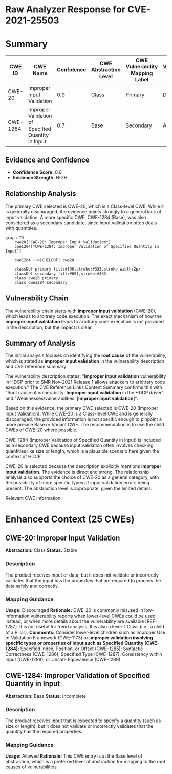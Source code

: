 # Raw Analyzer Response for CVE-2021-25503

# Summary
| CWE ID | CWE Name | Confidence | CWE Abstraction Level | CWE Vulnerability Mapping Label | CWE-Vulnerability Mapping Notes |
|---|---|---|---|---|---|
| CWE-20 | Improper Input Validation | 0.9 | Class | Primary | Discouraged |
| CWE-1284 | Improper Validation of Specified Quantity in Input | 0.7 | Base | Secondary | Allowed |

## Evidence and Confidence

*   **Confidence Score:** 0.9
*   **Evidence Strength:** HIGH

## Relationship Analysis
The primary CWE selected is CWE-20, which is a Class-level CWE. While it is generally discouraged, the evidence points strongly to a general lack of input validation. A more specific CWE, CWE-1284 (Base), was also considered as a secondary candidate, since input validation often deals with quantities.

```mermaid
graph TD
    cwe20["CWE-20: Improper Input Validation"]
    cwe1284["CWE-1284: Improper Validation of Specified Quantity in Input"]
    
    cwe1284 -->|CHILDOF| cwe20
    
    classDef primary fill:#f96,stroke:#333,stroke-width:2px
    classDef secondary fill:#69f,stroke:#333
    class cwe20 primary
    class cwe1284 secondary
```

## Vulnerability Chain
The vulnerability chain starts with **improper input validation** (CWE-20), which leads to arbitrary code execution. The exact mechanism of how the **improper input validation** leads to arbitrary code execution is not provided in the description, but the impact is clear.

## Summary of Analysis
The initial analysis focuses on identifying the **root cause** of the vulnerability, which is stated as **improper input validation** in the vulnerability description and CVE reference summary.

The vulnerability description states: "**Improper input validation** vulnerability in HDCP prior to SMR Nov-2021 Release 1 allows attackers to arbitrary code execution."
The CVE Reference Links Content Summary confirms this with: "Root cause of vulnerability: **Improper input validation** in the HDCP driver" and "Weaknesses/vulnerabilities: [**Improper input validation**]".

Based on this evidence, the primary CWE selected is CWE-20 (Improper Input Validation). While CWE-20 is a Class-level CWE and is generally discouraged, the provided information is not specific enough to pinpoint a more precise Base or Variant CWE. The recommendation is to use the child CWEs of CWE-20 where possible.

CWE-1284 (Improper Validation of Specified Quantity in Input) is included as a secondary CWE because input validation often involves checking quantities like size or length, which is a plausible scenario here given the context of HDCP.

CWE-20 is selected because the description explicitly mentions **improper input validation**. The evidence is direct and strong. The relationship analysis also supports the choice of CWE-20 as a general category, with the possibility of more specific types of input validation errors being present. The abstraction level is appropriate, given the limited details.

Relevant CWE Information:

# Enhanced Context (25 CWEs)

## CWE-20: Improper Input Validation
**Abstraction:** Class
**Status:** Stable

### Description
The product receives input or data, but it does
        not validate or incorrectly validates that the input has the
        properties that are required to process the data safely and
        correctly.
### Mapping Guidance
**Usage:** Discouraged
**Rationale:** CWE-20 is commonly misused in low-information vulnerability reports when lower-level CWEs could be used instead, or when more details about the vulnerability are available [REF-1287]. It is not useful for trend analysis. It is also a level-1 Class (i.e., a child of a Pillar).
**Comments:** Consider lower-level children such as Improper Use of Validation Framework (CWE-1173) or **improper validation involving specific types or properties of input such as Specified Quantity (CWE-1284)**; Specified Index, Position, or Offset (CWE-1285); Syntactic Correctness (CWE-1286); Specified Type (CWE-1287); Consistency within Input (CWE-1288); or Unsafe Equivalence (CWE-1289).

## CWE-1284: Improper Validation of Specified Quantity in Input
**Abstraction:** Base
**Status:** Incomplete

### Description
The product receives input that is expected to specify a quantity (such as size or length), but it does not validate or incorrectly validates that the quantity has the required properties.
### Mapping Guidance
**Usage:** Allowed
**Rationale:** This CWE entry is at the Base level of abstraction, which is a preferred level of abstraction for mapping to the root causes of vulnerabilities.